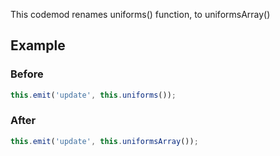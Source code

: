 This codemod renames uniforms() function, to uniformsArray()


## Example

### Before

```ts
this.emit('update', this.uniforms());
```

### After

```ts
this.emit('update', this.uniformsArray());
```

